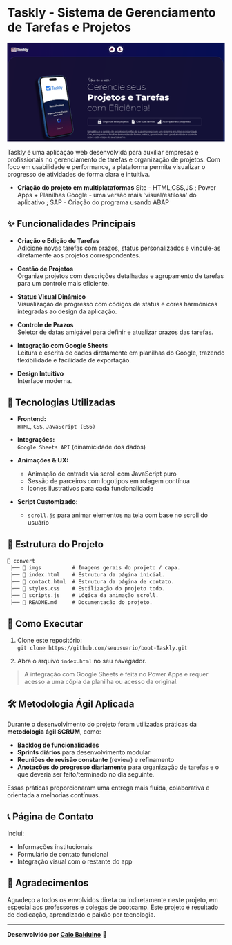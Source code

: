 # Taskly - Sistema de Gerenciamento de Tarefas e Projetos

![Taskly](imgs/tskly.png)

Taskly é uma aplicação web desenvolvida para auxiliar empresas e profissionais no gerenciamento de tarefas e organização de projetos. Com foco em usabilidade e performance, a plataforma permite visualizar o progresso de atividades de forma clara e intuitiva.

- **Criação do projeto em multiplataformas** 
  Site - HTML,CSS,JS ; Power Apps + Planilhas Google - uma versão mais 'visual/estilosa' do aplicativo ; SAP - Criação do programa usando ABAP

## ✨ Funcionalidades Principais

- **Criação e Edição de Tarefas**  
  Adicione novas tarefas com prazos, status personalizados e vincule-as diretamente aos projetos correspondentes.

- **Gestão de Projetos**  
  Organize projetos com descrições detalhadas e agrupamento de tarefas para um controle mais eficiente.

- **Status Visual Dinâmico**  
  Visualização de progresso com códigos de status e cores harmônicas integradas ao design da aplicação.

- **Controle de Prazos**  
  Seletor de datas amigável para definir e atualizar prazos das tarefas.

- **Integração com Google Sheets**  
  Leitura e escrita de dados diretamente em planilhas do Google, trazendo flexibilidade e facilidade de exportação.

- **Design Intuitivo**  
  Interface moderna.

## 🧠 Tecnologias Utilizadas

- **Frontend:**  
  `HTML`, `CSS`, `JavaScript (ES6)`

- **Integrações:**  
  `Google Sheets API` (dinamicidade dos dados)

- **Animações & UX:**  
  - Animação de entrada via scroll com JavaScript puro  
  - Sessão de parceiros com logotipos em rolagem contínua  
  - Ícones ilustrativos para cada funcionalidade

- **Script Customizado:**
  - `scroll.js` para animar elementos na tela com base no scroll do usuário

## 📂 Estrutura do Projeto

```plaintext
📂 convert
 ├── 📁 imgs          # Imagens gerais do projeto / capa.
 ├── 📄 index.html    # Estrutura da página inicial.
 ├── 📄 contact.html  # Estrutura da página de contato.
 ├── 📄 styles.css    # Estilização do projeto todo.
 ├── 📄 scripts.js    # Lógica da animação scroll.
 ├── 📄 README.md     # Documentação do projeto.
```

## 🚀 Como Executar

1. Clone este repositório:  
   `git clone https://github.com/seuusuario/boot-Taskly.git`

2. Abra o arquivo `index.html` no seu navegador.

> A integração com Google Sheets é feita no Power Apps e requer acesso a uma cópia da planilha ou acesso da original.

## 🛠️ Metodologia Ágil Aplicada

Durante o desenvolvimento do projeto foram utilizadas práticas da **metodologia ágil SCRUM**, como:

- **Backlog de funcionalidades**
- **Sprints diários** para desenvolvimento modular
- **Reuniões de revisão constante** (review) e refinamento
- **Anotações do progresso diariamente** para organização de tarefas e o que deveria ser feito/terminado no dia seguinte.

Essas práticas proporcionaram uma entrega mais fluida, colaborativa e orientada a melhorias contínuas.

## 📞 Página de Contato

Inclui:
- Informações institucionais
- Formulário de contato funcional
- Integração visual com o restante do app

## 🙏 Agradecimentos

Agradeço a todos os envolvidos direta ou indiretamente neste projeto, em especial aos professores e colegas de bootcamp. Este projeto é resultado de dedicação, aprendizado e paixão por tecnologia.

---

**Desenvolvido por [Caio Balduino](https://www.linkedin.com/in/caiobalduino/)** 🚀
